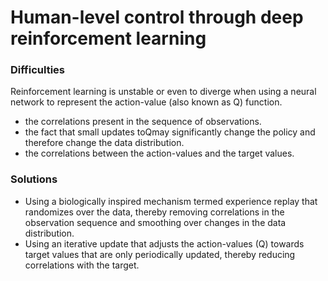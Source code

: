 # Human-level control through deep reinforcement learning

### Difficulties
Reinforcement learning is unstable or even to diverge when using a neural network to represent the action-value (also known as Q) function.
- the correlations present in the sequence of observations.
- the fact that small updates toQmay significantly change the policy and therefore change the data distribution.
- the correlations between the action-values and the target values.

### Solutions
- Using a biologically inspired mechanism termed experience replay that randomizes over the data, thereby 
  removing correlations in the observation sequence and smoothing over changes in the data distribution.
- Using an iterative update that adjusts the action-values (Q) towards target values that are only periodically updated, 
  thereby reducing correlations with the target.
  

